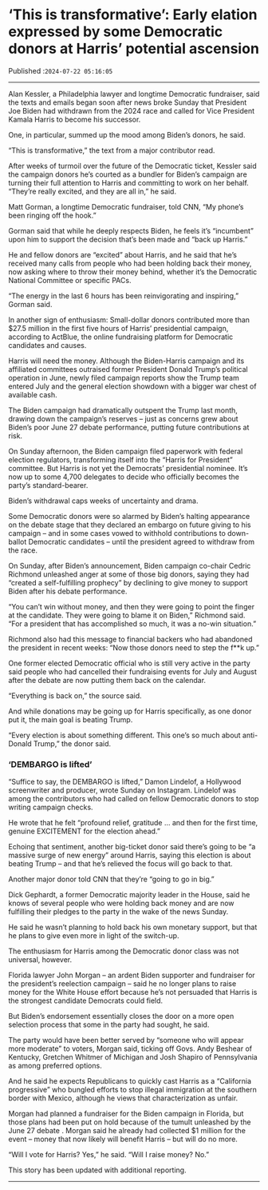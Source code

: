 # ‘This is transformative’: Early elation expressed by some Democratic donors at Harris’ potential ascension

Published :`2024-07-22 05:16:05`

---

Alan Kessler, a Philadelphia lawyer and longtime Democratic fundraiser, said the texts and emails began soon after news broke Sunday that President Joe Biden had withdrawn from the 2024 race and called for Vice President Kamala Harris to become his successor.

One, in particular, summed up the mood among Biden’s donors, he said.

“This is transformative,” the text from a major contributor read.

After weeks of turmoil over the future of the Democratic ticket, Kessler said the campaign donors he’s courted as a bundler for Biden’s campaign are turning their full attention to Harris and committing to work on her behalf. “They’re really excited, and they are all in,” he said.

Matt Gorman, a longtime Democratic fundraiser, told CNN, “My phone’s been ringing off the hook.”

Gorman said that while he deeply respects Biden, he feels it’s “incumbent” upon him to support the decision that’s been made and “back up Harris.”

He and fellow donors are “excited” about Harris, and he said that he’s received many calls from people who had been holding back their money, now asking where to throw their money behind, whether it’s the Democratic National Committee or specific PACs.

“The energy in the last 6 hours has been reinvigorating and inspiring,” Gorman said.

In another sign of enthusiasm: Small-dollar donors contributed more than $27.5 million in the first five hours of Harris’ presidential campaign, according to ActBlue, the online fundraising platform for Democratic candidates and causes.

Harris will need the money. Although the Biden-Harris campaign and its affiliated committees outraised former President Donald Trump’s political operation in June, newly filed campaign reports show the Trump team entered July and the general election showdown with a bigger war chest of available cash.

The Biden campaign had dramatically outspent the Trump last month, drawing down the campaign’s reserves – just as concerns grew about Biden’s poor June 27 debate performance, putting future contributions at risk.

On Sunday afternoon, the Biden campaign filed paperwork with federal election regulators, transforming itself into the “Harris for President” committee. But Harris is not yet the Democrats’ presidential nominee. It’s now up to some 4,700 delegates to decide who officially becomes the party’s standard-bearer.

Biden’s withdrawal caps weeks of uncertainty and drama.

Some Democratic donors were so alarmed by Biden’s halting appearance on the debate stage that they declared an embargo on future giving to his campaign – and in some cases vowed to withhold contributions to down-ballot Democratic candidates – until the president agreed to withdraw from the race.

On Sunday, after Biden’s announcement, Biden campaign co-chair Cedric Richmond unleashed anger at some of those big donors, saying they had “created a self-fulfilling prophecy” by declining to give money to support Biden after his debate performance.

“You can’t win without money, and then they were going to point the finger at the candidate. They were going to blame it on Biden,” Richmond said. “For a president that has accomplished so much, it was a no-win situation.”

Richmond also had this message to financial backers who had abandoned the president in recent weeks: “Now those donors need to step the f**k up.”

One former elected Democratic official who is still very active in the party said people who had cancelled their fundraising events for July and August after the debate are now putting them back on the calendar.

“Everything is back on,” the source said.

And while donations may be going up for Harris specifically, as one donor put it, the main goal is beating Trump.

“Every election is about something different. This one’s so much about anti-Donald Trump,” the donor said.

### ‘DEMBARGO is lifted’

“Suffice to say, the DEMBARGO is lifted,” Damon Lindelof, a Hollywood screenwriter and producer, wrote Sunday on Instagram. Lindelof was among the contributors who had called on fellow Democratic donors to stop writing campaign checks.

He wrote that he felt “profound relief, gratitude … and then for the first time, genuine EXCITEMENT for the election ahead.”

Echoing that sentiment, another big-ticket donor said there’s going to be “a massive surge of new energy” around Harris, saying this election is about beating Trump – and that he’s relieved the focus will go back to that.

Another major donor told CNN that they’re “going to go in big.”

Dick Gephardt, a former Democratic majority leader in the House, said he knows of several people who were holding back money and are now fulfilling their pledges to the party in the wake of the news Sunday.

He said he wasn’t planning to hold back his own monetary support, but that he plans to give even more in light of the switch-up.

The enthusiasm for Harris among the Democratic donor class was not universal, however.

Florida lawyer John Morgan – an ardent Biden supporter and fundraiser for the president’s reelection campaign – said he no longer plans to raise money for the White House effort because he’s not persuaded that Harris is the strongest candidate Democrats could field.

But Biden’s endorsement essentially closes the door on a more open selection process that some in the party had sought, he said.

The party would have been better served by “someone who will appear more moderate” to voters, Morgan said, ticking off Govs. Andy Beshear of Kentucky, Gretchen Whitmer of Michigan and Josh Shapiro of Pennsylvania as among preferred options.

And he said he expects Republicans to quickly cast Harris as a “California progressive” who bungled efforts to stop illegal immigration at the southern border with Mexico, although he views that characterization as unfair.

Morgan had planned a fundraiser for the Biden campaign in Florida, but those plans had been put on hold because of the tumult unleashed by the June 27 debate . Morgan said he already had collected $1 million for the event – money that now likely will benefit Harris – but will do no more.

“Will I vote for Harris? Yes,” he said. “Will I raise money? No.”

This story has been updated with additional reporting.

---

